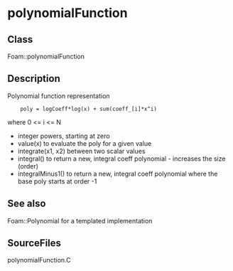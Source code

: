 # polynomialFunction 
## Class
Foam::polynomialFunction

## Description
Polynomial function representation

        poly = logCoeff*log(x) + sum(coeff_[i]*x^i)

where 0 \<= i \<= N

- integer powers, starting at zero
- value(x) to evaluate the poly for a given value
- integrate(x1, x2) between two scalar values
- integral() to return a new, integral coeff polynomial
      - increases the size (order)
- integralMinus1() to return a new, integral coeff polynomial where
      the base poly starts at order -1

## See also
Foam::Polynomial for a templated implementation

## SourceFiles
polynomialFunction.C

